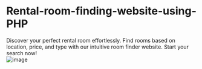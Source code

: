 # Rental-room-finding-website-using-PHP
Discover your perfect rental room effortlessly. Find rooms based on location, price, and type with our intuitive room finder website. Start your search now!
<br>
![image](https://github.com/dip112/Rental-room-finding-website-using-PHP/assets/51451728/c0bcbfe2-a237-45c6-8634-93b547242231)
